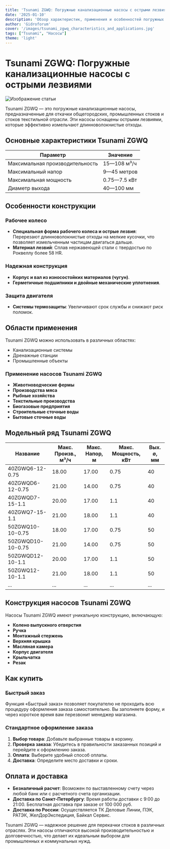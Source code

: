 ```yaml
---
title: 'Tsunami ZGWQ: Погружные канализационные насосы с острыми лезвиями'
date: '2025-01-10'
description: 'Обзор характеристик, применения и особенностей погружных канализационных насосов Tsunami ZGWQ для промышленных и коммунальных нужд.'
author: 'Gidroforum'
cover: '/images/tsunami_zgwq_characteristics_and_applications.jpg'
tags: ["Tsunami", "Насосы"]
theme: 'light'
---
```

# Tsunami ZGWQ: Погружные канализационные насосы с острыми лезвиями

![Изображение статьи](/images/tsunami_zgwq_characteristics_and_applications.jpg)

Tsunami ZGWQ — это погружные канализационные насосы, предназначенные для откачки общегородских, промышленных стоков и стоков текстильной отрасли. Эти насосы оснащены острыми лезвиями, которые эффективно измельчают длинноволокнистые отходы.

## Основные характеристики Tsunami ZGWQ

| Параметр                | Значение                          |
|-------------------------|-----------------------------------|
| Максимальная производительность  | 15—108 м³/ч                      |
| Максимальный напор     | 9—45 метров                       |
| Максимальная мощность   | 0.75—7.5 кВт                     |
| Диаметр выхода          | 40—100 мм                         |

## Особенности конструкции

### Рабочее колесо

- **Специальная форма рабочего колеса и острые лезвия**: Перерезают длинноволокнистые отходы на мелкие кусочки, что позволяет измельченным частицам двигаться дальше.
- **Материал лезвий**: Сплав нержавеющей стали с твердостью по Роквеллу более 58 HR.

### Надежная конструкция

- **Корпус и вал из износостойких материалов (чугун)**.
- **Герметичные подшипники и двойные механические уплотнения**.

### Защита двигателя

- **Системы термозащиты**: Увеличивают срок службы и снижают риск поломок.

## Области применения

Tsunami ZGWQ можно использовать в различных областях:

- Канализационные системы
- Дренажные станции
- Промышленные объекты

### Применение насосов Tsunami ZGWQ

- **Животноводческие фермы**
- **Производства мяса**
- **Рыбные хозяйства**
- **Текстильные производства**
- **Биогазовые предприятия**
- **Строительные сточные воды**
- **Бытовые сточные воды**

## Модельный ряд Tsunami ZGWQ

| Название          | Макс. Произв., м³/ч | Макс. Напор, м | Макс. Мощность, кВт | Вых. ∅, мм |
|-------------------|----------------------|---------------|---------------------|-------------|
| 40ZGWQ6-12-0.75   | 18.00                | 17.00         | 0.75                | 40          |
| 40ZGWQD6-12-0.75  | 21.00                | 14.00         | 0.75                | 40          |
| 40ZGWQD7-15-1.1   | 20.00                | 17.00         | 1.1                 | 40          |
| 40ZGWQ7-15-1.1    | 21.00                | 18.00         | 1.1                 | 40          |
| 50ZGWQ10-10-0.75  | 18.00                | 17.00         | 0.75                | 50          |
| 50ZGWQD10-10-0.75 | 21.00                | 14.00         | 0.75                | 50          |
| 50ZGWQD12-10-1.1  | 20.00                | 17.00         | 1.1                 | 50          |
| 50ZGWQ12-10-1.1   | 21.00                | 18.00         | 1.1                 | 50          |
| ...               | ...                  | ...           | ...                 | ...         |

## Конструкция насосов Tsunami ZGWQ

Насосы Tsunami ZGWQ имеют уникальную конструкцию, включающую:

- **Колено выпускного отверстия**
- **Ручка**
- **Монтажный стержень**
- **Верхняя крышка**
- **Масляная камера**
- **Корпус двигателя**
- **Крыльчатка**
- **Резак**

## Как купить

### Быстрый заказ

Функция «Быстрый заказ» позволяет покупателю не проходить всю процедуру оформления заказа самостоятельно. Вы заполняете форму, и через короткое время вам перезвонит менеджер магазина.

### Стандартное оформление заказа

1. **Выбор товара**: Добавьте выбранные товары в корзину.
2. **Проверка заказа**: Убедитесь в правильности заказанных позиций и перейдите к оформлению заказа.
3. **Оплата**: Выберите удобный способ оплаты.
4. **Доставка**: Определите место доставки и сроки.

## Оплата и доставка

- **Безналичный расчет**: Возможен по выставленному счету через любой банк или с раcчетного счета организации.
- **Доставка по Санкт-Петербургу**: Время работы доставки с 9:00 до 21:00. Бесплатная доставка при заказе от 100 000 руб.
- **Доставка по России**: Осуществляется ТК Деловые Линии, ПЭК, РАТЭК, ЖелДорЭкспедиция, Байкал Сервис.

Tsunami ZGWQ — надежное решение для перекачки стоков в различных отраслях. Эти насосы отличаются высокой производительностью и долговечностью, что делает их идеальным выбором для промышленных и коммунальных нужд.